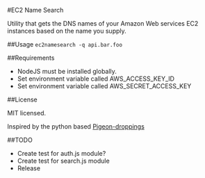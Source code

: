 #EC2 Name Search

Utility that gets the DNS names of your Amazon Web services EC2 instances based on the name you supply.

##Usage
`ec2namesearch -q api.bar.foo`

##Requirements

*   NodeJS must be installed globally.
*   Set environment variable called AWS_ACCESS_KEY_ID
*   Set environment variable called AWS_SECRET_ACCESS_KEY

##License

MIT licensed.

Inspired by the python based [Pigeon-droppings](https://github.com/jujhars13/pigeon-droppings "Pigeon Droppings")

##TODO
*   Create test for auth.js module?
*   Create test for search.js module
*   Release